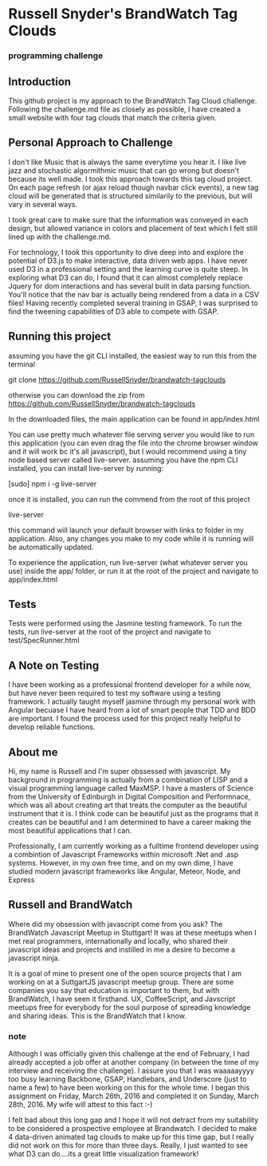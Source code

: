 # Russell Snyder's BrandWatch Tag Clouds
### programming challenge 

## Introduction

This github project is my approach to the BrandWatch Tag Cloud challenge.  Following the challenge.md file as closely as possible, I have created a small website with four tag clouds that match the criteria given.  

## Personal Approach to Challenge

I don't like Music that is always the same everytime you hear it.  I like live jazz and stochastic algormithmic music that can go wrong but doesn't because its well made.  I took this approach towards this tag cloud project.  On each page refresh (or ajax reload though navbar click events), a new tag cloud will be generated that is structured similarily to the previous, but will vary in several ways.  

I took great care to make sure that the information was conveyed in each design, but allowed variance in colors and placement of text which I felt still lined up with the challenge.md.

For technology, I took this opportunity to dive deep into and explore the potential of D3.js to make interactive, data driven web apps.  I have never used D3 in a professional setting and the learning curve is quite steep.  In exploring what D3 can do, I found that it can almost completely replace Jquery for dom interactions and has several built in data parsing function.  You'll notice that the nav bar is actually being rendered from a data in a CSV files!  Having recently completed several training in GSAP, I was surprised to find the tweening capabilities of D3 able to compete with GSAP. 

## Running this project

assuming you have the git CLI installed, the easiest way to run this from the terminal

git clone https://github.com/RussellSnyder/brandwatch-tagclouds

otherwise you can download the zip from https://github.com/RussellSnyder/brandwatch-tagclouds

In the downloaded files, the main application can be found in app/index.html

You can use pretty much whatever file serving server you would like to run this application (you can even drag the file into the chrome browser window and it will work bc it's all javascript), but I would recommend using a tiny node based server called live-server.  assuming you have the npm CLI installed, you can install live-server by running: 

[sudo] npm i -g live-server

once it is installed, you can run the commend from the root of this project  

live-server

this command will launch your default browser with links to folder in my application.  Also, any changes you make to my code while it is running will be automatically updated.  

To experience the application, run live-server (what whatever server you use) inside the app/ folder, or run it at the root of the project and navigate to app/index.html

## Tests ##

Tests were performed using the Jasmine testing framework. To run the tests, run live-server at the root of the project and navigate to test/SpecRunner.html   

## A Note on Testing 

I have been working as a professional frontend developer for a while now, but have never been required to test my software using a testing framework.  I actually taught myself jasmine through my personal work with Angular becuase I have heard from a lot of smart people that TDD and BDD are important.  I found the process used for this project really helpful to develop reliable functions. 

## About me

Hi, my name is Russell and I'm super obssessed with javascript.  My background in programming is actually from a combination of LISP and a visual programming language called MaxMSP.  I have a masters of Science from the University of Edinburgh in Digital Composition and Performnace, which was all about creating art that treats the computer as the beautiful instrument that it is.  I think code can be beautiful just as the programs that it creates can be beautiful and I am determined to have a career making the most beautiful applications that I can. 

Professionally, I am currently working as a fulltime frontend developer using a combintion of Javascript Frameworks within microsoft .Net and .asp systems.  However, in my own free time, and on my own dime, I have studied modern javascript frameworks like Angular, Meteor, Node, and Express  


## Russell and BrandWatch

Where did my obsession with javascript come from you ask?  The BrandWatch Javascript Meetup in Stuttgart!  It was at these meetups when I met real programmers, internationally and locally, who shared their javascript ideas and projects and instilled in me a desire to become a javascript ninja.

It is a goal of mine to present one of the open source projects that I am working on at a SuttgartJS javascript meetup group.  There are some companies you say that education is important to them, but with BrandWatch, I have seen it firsthand.  UX, CoffeeScript, and Javscript meetups free for everybody for the soul purpose of spreading knowledge and sharing ideas.  This is the BrandWatch that I know.


### note

Although I was officially given this challenge at the end of February, I had already accepted a job offer at another company (in between the time of my interview and receiving the challenge).  I assure you that I was waaaaayyyy too busy learning Backbone, GSAP, Handlebars, and Underscore (just to name a few) to have been working on this for the whole time.  I began this assignment on Friday, March 26th, 2016 and completed it on Sunday, March 28th, 2016.  My wife will attest to this fact :-)  

I felt bad about this long gap and I hope it will not detract from my suitability to be considered a prospective employee at Brandwatch.  I decided to make 4 data-driven animated tag clouds to make up for this time gap, but I really did not work on this for more than three days.  Really, I just wanted to see what D3 can do....its a great little visualization framework!
